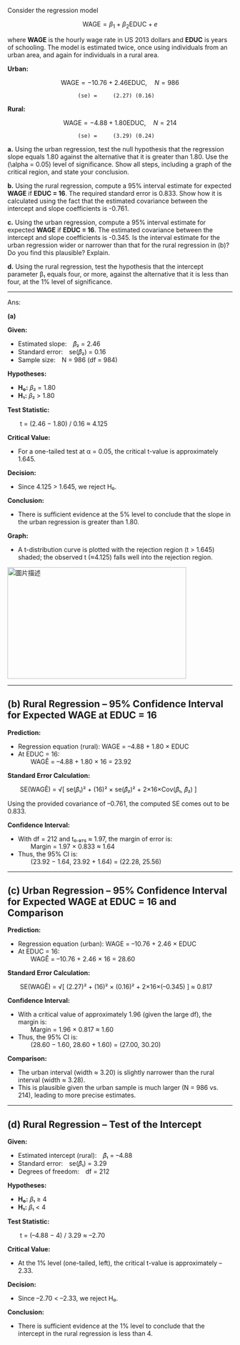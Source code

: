 Consider the regression model  

$$
\ \text{WAGE} = \beta_1 + \beta_2 \text{EDUC} + e \  
$$

where **WAGE** is the hourly wage rate in US 2013 dollars and **EDUC** is years of schooling. The model is estimated twice, once using individuals from an urban area, and again for individuals in a rural area.

**Urban:**  

$$
\ \text{WAGE} = -10.76 + 2.46 \text{EDUC}, \quad N = 986 \ 
$$

                          (se) =     (2.27) (0.16)

**Rural:**  

$$
\ \text{WAGE} = -4.88 + 1.80 \text{EDUC}, \quad N = 214 \ 
$$

                          (se) =     (3.29) (0.24)

**a.** Using the urban regression, test the null hypothesis that the regression slope equals 1.80 against the alternative that it is greater than 1.80. Use the \(\alpha = 0.05\) level of significance. Show all steps, including a graph of the critical region, and state your conclusion.

**b.** Using the rural regression, compute a 95% interval estimate for expected **WAGE** if **EDUC = 16**. The required standard error is 0.833. Show how it is calculated using the fact that the estimated covariance between the intercept and slope coefficients is -0.761.

**c.** Using the urban regression, compute a 95% interval estimate for expected **WAGE** if **EDUC = 16**. The estimated covariance between the intercept and slope coefficients is -0.345. Is the interval estimate for the urban regression wider or narrower than that for the rural regression in (b)? Do you find this plausible? Explain.

**d.** Using the rural regression, test the hypothesis that the intercept parameter β₁ equals four, or more, against the alternative that it is less than four, at the 1% level of significance.

---
Ans:

**(a)** 

**Given:**
- Estimated slope: 𝛽̂₂ = 2.46  
- Standard error: se(𝛽̂₂) = 0.16  
- Sample size: N = 986 (df = 984)

**Hypotheses:**
- **H₀:** 𝛽₂ = 1.80  
- **H₁:** 𝛽₂ > 1.80

**Test Statistic:**

  t = (2.46 − 1.80) / 0.16 ≈ 4.125

**Critical Value:**
- For a one-tailed test at α = 0.05, the critical t-value is approximately 1.645.

**Decision:**
- Since 4.125 > 1.645, we reject H₀.

**Conclusion:**
- There is sufficient evidence at the 5% level to conclude that the slope in the urban regression is greater than 1.80.

**Graph:**
- A t-distribution curve is plotted with the rejection region (t > 1.645) shaded; the observed t (≈4.125) falls well into the rejection region.

<img src="https://github.com/user-attachments/assets/9050f35b-8a75-4e0e-a9a1-341d091b1937" alt="圖片描述" width="400" height="250" />

---

## (b) Rural Regression – 95% Confidence Interval for Expected WAGE at EDUC = 16

**Prediction:**
- Regression equation (rural): WAGE = –4.88 + 1.80 × EDUC  
- At EDUC = 16:  
  WAGÊ = –4.88 + 1.80 × 16 = 23.92

**Standard Error Calculation:**

  SE(WAGÊ) = √[ se(𝛽̂₁)² + (16)² × se(𝛽̂₂)² + 2×16×Cov(𝛽̂₁, 𝛽̂₂) ]

Using the provided covariance of –0.761, the computed SE comes out to be 0.833.

**Confidence Interval:**
- With df = 212 and t₀.₉₇₅ ≈ 1.97, the margin of error is:  
  Margin = 1.97 × 0.833 ≈ 1.64  
- Thus, the 95% CI is:  
  (23.92 − 1.64, 23.92 + 1.64) = (22.28, 25.56)

---

## (c) Urban Regression – 95% Confidence Interval for Expected WAGE at EDUC = 16 and Comparison

**Prediction:**
- Regression equation (urban): WAGE = –10.76 + 2.46 × EDUC  
- At EDUC = 16:  
  WAGÊ = –10.76 + 2.46 × 16 = 28.60

**Standard Error Calculation:**

  SE(WAGÊ) = √[ (2.27)² + (16)² × (0.16)² + 2×16×(–0.345) ] ≈ 0.817

**Confidence Interval:**
- With a critical value of approximately 1.96 (given the large df), the margin is:  
  Margin = 1.96 × 0.817 ≈ 1.60  
- Thus, the 95% CI is:  
  (28.60 − 1.60, 28.60 + 1.60) = (27.00, 30.20)

**Comparison:**
- The urban interval (width ≈ 3.20) is slightly narrower than the rural interval (width ≈ 3.28).  
- This is plausible given the urban sample is much larger (N = 986 vs. 214), leading to more precise estimates.

---

## (d) Rural Regression – Test of the Intercept

**Given:**
- Estimated intercept (rural): 𝛽̂₁ = –4.88  
- Standard error: se(𝛽̂₁) = 3.29  
- Degrees of freedom: df = 212

**Hypotheses:**
- **H₀:** 𝛽₁ ≥ 4  
- **H₁:** 𝛽₁ < 4

**Test Statistic:**

  t = (–4.88 − 4) / 3.29 ≈ –2.70

**Critical Value:**
- At the 1% level (one-tailed, left), the critical t-value is approximately –2.33.

**Decision:**
- Since –2.70 < –2.33, we reject H₀.

**Conclusion:**
- There is sufficient evidence at the 1% level to conclude that the intercept in the rural regression is less than 4.
